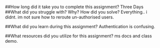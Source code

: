 #

##How long did it take you to complete this assignment?
Three Days
##What did you struggle with? Why? How did you solve?
Everything.. i didnt. im not sure how to reroute un-authorised users.  

##What did you learn during this assignment?
Authentication is confusing. 

##What resources did you utilize for this assignment?
ms docs and class demo. 
